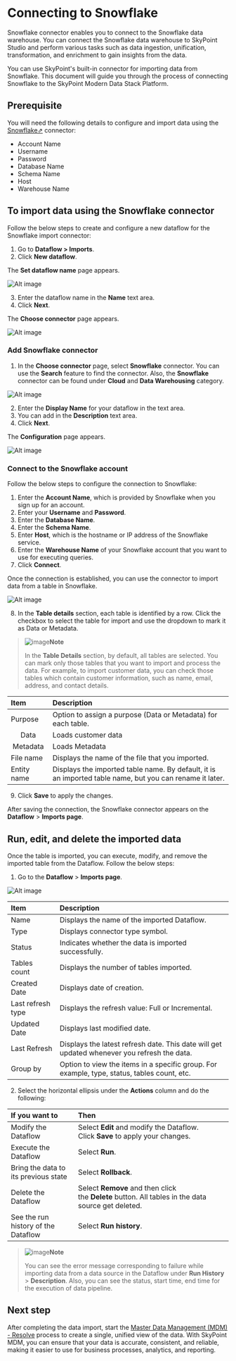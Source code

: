 # Connecting to Snowflake

Snowflake connector enables you to connect to the Snowflake data warehouse. You can connect the Snowflake data warehouse to SkyPoint Studio and perform various tasks such as data ingestion, unification, transformation, and enrichment to gain insights from the data. 

You can use SkyPoint's built-in connector for importing data from Snowflake. This document will guide you through the process of connecting Snowflake to the SkyPoint Modern Data Stack Platform.  

## Prerequisite  

You will need the following details to configure and import data using the <a href="https://www.snowflake.com/en/" target="_blank">Snowflake&#x21D7;</a> connector: 

- Account Name
- Username
- Password
- Database Name
- Schema Name
- Host
- Warehouse Name

## To import data using the Snowflake connector  

Follow the below steps to create and configure a new dataflow for the Snowflake import connector:

1. Go to **Dataflow > Imports**.
2. Click **New dataflow**.

The **Set dataflow name** page appears.

![Alt image](/doc_snippets/SnowflakeSetDataflowName.png)

3. Enter the dataflow name in the **Name** text area.
4. Click **Next**.

The **Choose connector** page appears.

![Alt image](/doc_snippets/SnowflakeConnector.png)  

### Add Snowflake connector  

1. In the **Choose connector** page, select **Snowflake** connector. You can use the **Search** feature to find the connector. Also, the **Snowflake** connector can be found under **Cloud** and **Data Warehousing** category.

![Alt image](/doc_snippets/SnowflakeConnectorDisplayName.png)

2. Enter the **Display Name** for your dataflow in the text area.
3. You can add in the **Description** text area.
4. Click **Next**.

The **Configuration** page appears.


![Alt image](/doc_snippets/SnowflakeConfiguration.png)

### Connect to the Snowflake account

Follow the below steps to configure the connection to Snowflake:

1. Enter the **Account Name**, which is provided by Snowflake when you sign up for an account.
2. Enter your **Username** and **Password**.
3. Enter the **Database Name**.
4. Enter the **Schema Name**.
5. Enter **Host**, which is the hostname or IP address of the Snowflake service.
6. Enter the **Warehouse Name** of your Snowflake account that you want to use for executing queries.
7. Click **Connect**.

Once the connection is established, you can use the connector to import data from a table in Snowflake.

![Alt image](/doc_snippets/SnowflakeTableDetails.png)

8. In the **Table details** section, each table is identified by a row. Click the checkbox to select the table for import and use the dropdown to mark it as Data or Metadata.

> ![image](/doc_snippets/Note_icon.png)**Note** 
> 
> In the **Table Details** section, by default, all tables are selected. You can mark only those tables that you want to import and process the data. For example, to import customer data, you can check those tables which contain customer information, such as name, email, address, and contact details.


|Item|Description|
| :- | :- |
|Purpose|Option to assign a purpose (Data or Metadata) for each table.|
|<center>Data</center>|Loads customer data|
|<center>Metadata</center>|Loads Metadata|
|File name|Displays the name of the file that you imported.|
|Entity name|Displays the imported table name. By default, it is an imported table name, but you can rename it later.|

9. Click **Save** to apply the changes.

After saving the connection, the Snowflake connector appears on the **Dataflow** > **Imports page**.   

## Run, edit, and delete the imported data  

Once the table is imported, you can execute, modify, and remove the imported table from the Dataflow. Follow the below steps:

1. Go to the **Dataflow** > **Imports page**.

![Alt image](/doc_snippets/SnowflakeImportOutput.png)


|Item|Description|
| :- | :- |
|Name|Displays the name of the imported Dataflow.|
|Type|Displays connector type symbol.|
|Status|Indicates whether the data is imported successfully.|
|Tables count|Displays the number of tables imported.|
|Created Date|Displays date of creation.|
|Last refresh type|Displays the refresh value: Full or Incremental.|
|Updated Date|Displays last modified date.|
|Last Refresh|Displays the latest refresh date. This date will get updated whenever you refresh the data.|
|Group by|Option to view the items in a specific group. For example, type, status, tables count, etc.|


2. Select the horizontal ellipsis under the **Actions** column and do the following:

|If you want to|Then|
| :- | :- |
|Modify the Dataflow|Select **Edit** and modify the Dataflow. Click **Save** to apply your changes.|
|Execute the Dataflow|Select **Run**.|
|Bring the data to its previous state|Select **Rollback**.|
|Delete the Dataflow|Select **Remove** and then click the **Delete** button. All tables in the data source get deleted.|
|See the run history of the Dataflow|Select **Run history**.|

> ![image](/doc_snippets/Note_icon.png)**Note** 
> 
> You can see the error message corresponding to failure while importing data from a data source in the Dataflow under **Run History** > **Description**. Also, you can see the status, start time, end time for the execution of data pipeline.

## Next step  

After completing the data import, start the [Master Data Management (MDM) - Resolve](stitch.md) process to create a single, unified view of the data. With SkyPoint MDM, you can ensure that your data is accurate, consistent, and reliable, making it easier to use for business processes, analytics, and reporting.

